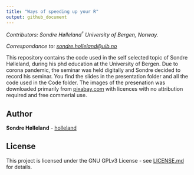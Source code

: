 ```yaml
---
title: "Ways of speeding up your R"
output: github_document
---
```



*Contributors: Sondre Hølleland<sup>†</sup> University of Bergen, Norway.* 

*Correspondance to: sondre.holleland@uib.no*
 

This repository contains the code used in the self selected topic of Sondre Hølleland, during his phd education at the University of Bergen. Due to corona pandemic, the seminar was held digitally and Sondre decided to record his seminar. You find the slides in the presentation folder and all the code used in the Code folder. The images of the presenation was downloaded primarily from [pixabay.com](htps://pixabay.com) with licences with no attribution required and free commerial use. 

## Author

**Sondre Hølleland** - [holleland](https://github.com/holleland)

## License

This project is licensed under the GNU GPLv3 License - see [LICENSE.md](LICENSE.md) for details. 

